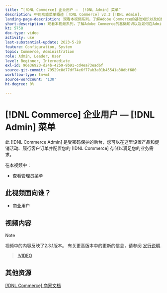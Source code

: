 ```yaml
---
title: ”[!DNL Commerce] 企业用户 —  [!DNL Admin] 菜单”
description: 中的功能菜单概述 [!DNL Commerce] v2.3 [!DNL Admin].
landing-page-description: 观看本视频系列，了解Adobe Commerce的基础知识以及如何在Admin中工作。
short-description: 观看本视频系列，了解Adobe Commerce的基础知识以及如何在Admin中工作。
kt: 5758
doc-type: video
activity: use
last-substantial-update: 2023-5-28
feature: Configuration, System
topic: Commerce, Administration
role: Admin, Leader, User
level: Beginner, Intermediate
exl-id: 96e36923-d24b-4259-9b91-cd4ea73ead6f
source-git-commit: 79529c8d77df74e6f77ab3a01b45541a38dbf680
workflow-type: tm+mt
source-wordcount: '130'
ht-degree: 0%

---
```


# [!DNL Commerce] 企业用户 —  [!DNL Admin] 菜单

此 [!DNL Commerce Admin] 是受密码保护的后台，您可以在这里设置产品和促销活动、履行客户订单并配置您的 [!DNL Commerce] 存储以满足您的业务需求。

在本视频中：

- 查看管理员菜单

## 此视频面向谁？

- 商业用户

## 视频内容

>[!NOTE]
>
>视频中的内容反映了2.3.1版本。 有关更高版本中的更新的信息，请参阅 [发行说明](https://experienceleague.adobe.com/docs/commerce-operations/release/notes/overview.html).

>[!VIDEO](https://video.tv.adobe.com/v/35942?quality=12&learn=on)

## 其他资源

[[!DNL Commerce] 商家文档](https://experienceleague.adobe.com/docs/commerce-admin/user-guides/home.html)
